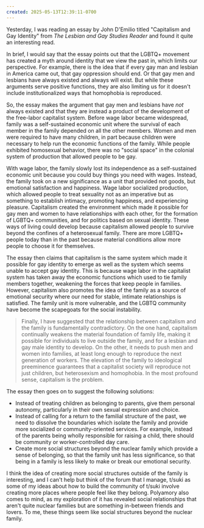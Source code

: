 ```yaml
---
created: 2025-05-13T12:39:11-0700
---
```


Yesterday, I was reading an essay by John D'Emilio titled "Capitalism and Gay Identity" from _The Lesbian and Gay Studies Reader_ and found it quite an interesting read.

In brief, I would say that the essay points out that the LGBTQ+ movement has created a myth around identity that we view the past in, which limits our perspective. For example, there is the idea that if every gay man and lesbian in America came out, that gay oppression should end. Or that gay men and lesbians have always existed and always will exist. But while these arguments serve positive functions, they are also limiting us for it doesn't include institutionalized ways that homophobia is reproduced.

So, the essay makes the argument that gay men and lesbians have *not* always existed and that they are instead a product of the development of the free-labor capitalist system. Before wage labor became widespread, family was a self-sustained economic unit where the survival of each member in the family depended on all the other members. Women and men were required to have many children, in part because children were necessary to help run the economic functions of the family. While people exhibited homosexual behavior, there was no "social space" in the colonial system of production that allowed people to be gay.

With wage labor, the family slowly lost its independence as a self-sustained economic unit because you could buy things you need with wages. Instead, the family took on a new significance as a unit that provided not goods, but emotional satisfaction and happiness. Wage labor socialized production, which allowed people to treat sexuality not as an imperative but as something to establish intimacy, promoting happiness, and experiencing pleasure. Capitalism created the environment which made it possible for gay men and women to have relationships with each other, for the formation of LGBTQ+ communities, and for politics based on sexual identity. These ways of living could develop because capitalism allowed people to survive beyond the confines of a heterosexual family. There are more LGBTQ+ people today than in the past because material conditions allow more people to choose it for themselves.

The essay then claims that capitalism is the same system which made it possible for gay identity to emerge as well as the system which seems unable to accept gay identity. This is because wage labor in the capitalist system has taken away the economic functions which used to tie family members together, weakening the forces that keep people in families. However, capitalism also promotes the idea of the family as a source of emotional security where our need for stable, intimate relationships is satisfied. The family unit is more vulnerable, and the LGBTQ community have become the scapegoats for the social instability.

>  Finally, I have suggested that the relationship between capitalism and the family is fundamentally contradictory. On the one hand, capitalism continually weakens the material foundation of family life, making it possible for individuals to live outside the family, and for a lesbian and gay male identity to develop. On the other, it needs to push men and women into families, at least long enough to reproduce the next generation of workers. The elevation of the family to ideological preeminence guarantees that a capitalist society will reproduce not just children, but heterosexism and homophobia. In the most profound sense, capitalism is the problem.

The essay then goes on to suggest the following solutions:
- Instead of treating children as belonging to parents, give them personal autonomy, particularly in their own sexual expression and choice.
- Instead of calling for a return to the familial structure of the past, we need to dissolve the boundaries which isolate the family and provide more socialized or community-oriented services. For example, instead of the parents being wholly responsible for raising a child, there should be community or worker-controlled day care.
- Create more social structures beyond the nuclear family which provide a sense of belonging, so that the family unit has less significance, so that being in a family is less likely to make or break our emotional security.

I think the idea of creating more social structures outside of the family is interesting, and I can't help but think of the forum that I manage, t/suki as some of my ideas about how to build the community of t/suki involve creating more places where people feel like they belong. Polyamory also comes to mind, as my exploration of it has revealed social relationships that aren't quite nuclear families but are something in-between friends and lovers. To me, these things seem like social structures beyond the nuclear family.
